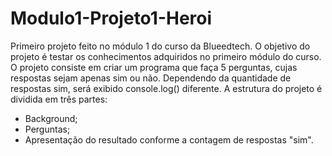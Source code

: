 # Modulo1-Projeto1-Heroi
Primeiro projeto feito no módulo 1 do curso da Blueedtech.
O objetivo do projeto é testar os conhecimentos adquiridos no primeiro módulo do curso.
O projeto consiste em criar um programa que faça 5 perguntas, cujas respostas sejam apenas sim ou não. Dependendo da quantidade de respostas sim, será exibido console.log() diferente.
A estrutura do projeto é dividida em três partes:
- Background;
- Perguntas;
- Apresentação do resultado conforme a contagem de respostas "sim".
